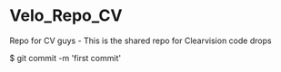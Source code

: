 Velo_Repo_CV
============

Repo for CV guys - 
This is the shared repo for Clearvision code drops

$ git commit -m 'first commit'
